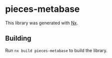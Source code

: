 # pieces-metabase

This library was generated with [Nx](https://nx.dev).

## Building

Run `nx build pieces-metabase` to build the library.
